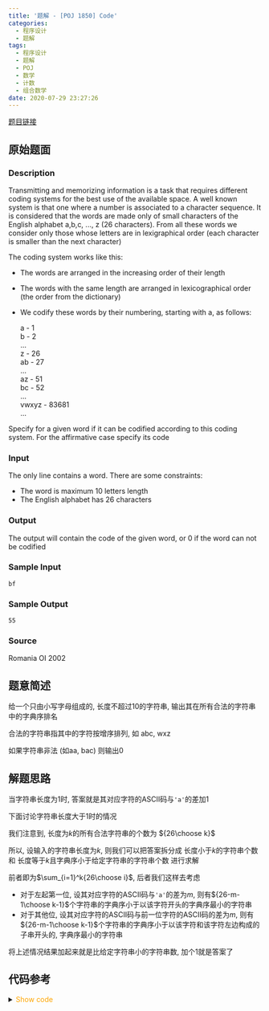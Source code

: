 ```yaml
---
title: '题解 - [POJ 1850] Code'
categories:
  - 程序设计
  - 题解
tags:
  - 程序设计
  - 题解
  - POJ
  - 数学
  - 计数
  - 组合数学
date: 2020-07-29 23:27:26
---
```

[题目链接](http://poj.org/problem?id=1850)

<!-- more -->

## 原始题面

### Description

Transmitting and memorizing information is a task that requires different coding systems for the best use of the available space. A well known system is that one where a number is associated to a character sequence. It is considered that the words are made only of small characters of the English alphabet a,b,c, ..., z (26 characters). From all these words we consider only those whose letters are in lexigraphical order (each character is smaller than the next character)

The coding system works like this:

- The words are arranged in the increasing order of their length
- The words with the same length are arranged in lexicographical order (the order from the dictionary)
- We codify these words by their numbering, starting with a, as follows:

  a - 1  
  b - 2  
  ...  
  z - 26  
  ab - 27  
  ...  
  az - 51  
  bc - 52  
  ...  
  vwxyz - 83681  
  ...

Specify for a given word if it can be codified according to this coding system. For the affirmative case specify its code

### Input

The only line contains a word. There are some constraints:

- The word is maximum 10 letters length
- The English alphabet has 26 characters

### Output

The output will contain the code of the given word, or 0 if the word can not be codified

### Sample Input

```input1
bf
```

### Sample Output

```output1
55
```

### Source

Romania OI 2002

## 题意简述

给一个只由小写字母组成的, 长度不超过10的字符串, 输出其在所有合法的字符串中的字典序排名

合法的字符串指其中的字符按增序排列, 如 abc, wxz

如果字符串非法 (如aa, bac) 则输出0

## 解题思路

当字符串长度为1时, 答案就是其对应字符的ASCII码与`'a'`的差加1

下面讨论字符串长度大于1时的情况

我们注意到, 长度为$k$的所有合法字符串的个数为 ${26\choose k}$

所以, 设输入的字符串长度为$k$, 则我们可以把答案拆分成 长度小于$k$的字符串个数 和 长度等于$k$且字典序小于给定字符串的字符串个数 进行求解

前者即为$\sum_{i=1}^k{26\choose i}$, 后者我们这样去考虑

- 对于左起第一位, 设其对应字符的ASCII码与`'a'`的差为$m$, 则有${26-m-1\choose k-1}$个字符串的字典序小于以该字符开头的字典序最小的字符串
- 对于其他位, 设其对应字符的ASCII码与前一位字符的ASCII码的差为$m$, 则有${26-m-1\choose k-1}$个字符串的字典序小于以该字符和该字符左边构成的子串开头的, 字典序最小的字符串

将上述情况结果加起来就是比给定字符串小的字符串数, 加个1就是答案了

## 代码参考

<details>
<summary><font color='orange'>Show code</font></summary>

```cpp
/*
 * @Author: Tifa
 * @LastEditTime: 2020-07-29 23:27:26
 * @Description: POJ 1850
 */
const int N = 26 + 1;
i64 c[N][N] = {{1}, {1, 1}};

int main() {
  _rep(i, 2, N) {
    c[i][0] = c[i][i] = 1;
    _rep(j, 1, i) c[i][j] = c[i - 1][j] + c[i - 1][j - 1];
  }
  string str;
  cin >> str;
  for (string::const_iterator it = str.begin() + 1; it != str.end(); ++it)
    if (*it <= *(it - 1)) {
      cout << 0 << endl;
      return 0;
    }
  if (str.size() == 1) {
    cout << str[0] - 'a' + 1;
    return 0;
  }
  u64 ans = 0;
  _rep(i, 1, str.size()) ans += c[26][i];
  _rep(j, 'a', str[0]) ans += c['z' - j][str.size() - 1];
  _rep(i, 1, str.size()) _rep(j, str[i - 1] + 1, str[i])
    ans += c['z' - j][str.size() - i - 1];
  cout << ans + 1;
}
```

</details>
